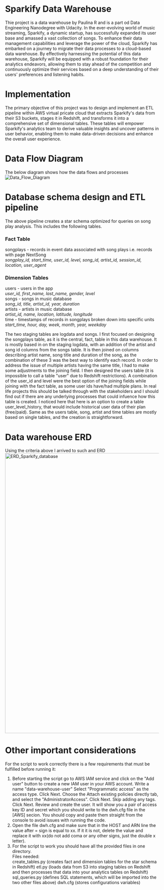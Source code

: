 # Sparkify Data Warehouse 

Thie project is a data warehouse by Paulina R and is a part od Data Engineering Nanodegree with Udacity. 
In the ever-evolving world of music streaming, Sparkify, a dynamic startup, has successfully expanded its user base and amassed a vast collection of songs. To enhance their data management capabilities and leverage the power of the cloud, Sparkify has embarked on a journey to migrate their data processes to a cloud-based data warehouse. 
By effectively harnessing the potential of this data warehouse, Sparkify will be equipped with a robust foundation for their analytics endeavors, allowing them to stay ahead of the competition and continuously optimize their services based on a deep understanding of their users' preferences and listening habits.

# Implementation

The primary objective of this project was to design and implement an ETL pipeline within AWS virtual pricate cloud that extracts Sparkify's data from their S3 buckets, stages it in Redshift, and transforms it into a comprehensive set of dimensional tables. These tables will empower Sparkify's analytics team to derive valuable insights and uncover patterns in user behavior, enabling them to make data-driven decisions and enhance the overall user experience.

# Data Flow Diagram
The below diagram shows how the data flows and processes
![Data_Flow_Diagram](https://github.com/paulinaruda/data_warehouse_etl/assets/84568114/22b6a7b9-30f3-4201-983b-ef9d42ba4744)

# Database schema design and ETL pipeline

The above pipeline creates a star schema optimized for queries on song play analysis. This includes the following tables.<br>
### Fact Table<br>
songplays - records in event data associated with song plays i.e. records with page NextSong<br>
_songplay_id, start_time, user_id, level, song_id, artist_id, session_id, location, user_agent_<br>
### Dimension Tables
users - users in the app<br>
_user_id, first_name, last_name, gender, level_<br>
songs - songs in music database<br>
_song_id, title, artist_id, year, duration_<br>
artists - artists in music database<br>
_artist_id, name, location, latitude, longitude_<br>
time - timestamps of records in songplays broken down into specific units<br>
_start_time, hour, day, week, month, year, weekday_<br>

The two staging tables are logdata and songs. I first focused on designing the songplays table, as it is the central, fact, table in this data warehouse. It is mostly based in on the staging logdata, with an addition of the artist and song id columns from the songs table. It is then joined on columns describing artist name, song title and duration of the song, as the combination of these 3 was the best way to identify each record. In order to address the issue of multiple artists having the same title, I had to make some adjustments to the joining field.
I then designed the users table (it is impossible to call a table "user" due to Redshift restrictions). 
A combination of the user_id and level were the best option of the joining fields while joining with the fact table, as some user ids have/had multiple plans. In real life projects this should be talked through with the stakeholders and I should find out if there are any underlying processes that could infuence how this table is created. I noticed here that here is an option to create a table user_level_history, that would include historical user data of their plan (free/paid).
Same as the users table, song, artist and time tables are mostly based on single tables, and the creation is straightforward. 

# Data warehouse ERD
Using the criteria above I arrived to such and ERD
<img width="917" alt="ERD_Sparkify_database" src="https://github.com/paulinaruda/data_warehouse_etl/assets/84568114/76750fcf-f40b-40b7-b239-c54ea8f2d00b">

# Other important considerations
For the script to work correctly there is a few requirements that must be fulfilled before running it:
1. Before starting the script go to AWS IAM service and click on the "Add user" button to create a new IAM user in your AWS account. Write a name "data-warehouse-user" Select "Programmatic access" as the access type. Click Next. Choose the Attach existing policies directly tab, and select the "AdministratorAccess". Click Next. Skip adding any tags. Click Next. Review and create the user. It will show you a pair of access key ID and secret which you should write to the dwh.cfg file in the [AWS] secion. You should copy and paste them straight from the console to avoid issues with running the code. 
2. Open the file dwh.cfg and make sure that in the HOST and ARN line the value after = sign is equal to xx. If it it is not, delete the value and replace it with xx(do not add coma or any other signs, just the double x letter).
3. For the script to work you should have all the provided files in one directory.<br>
Files needed: <br>
create_tables.py (creates fact and dimension tables for the star schema in Redshift)
etl.py (loads data from S3 into staging tables on Redshift and then processes that data into your analytics tables on Redshift)
sql_queries.py (defines SQL statements, which will be imported into the two other files above)
dwh.cfg (stores configurations variables)
